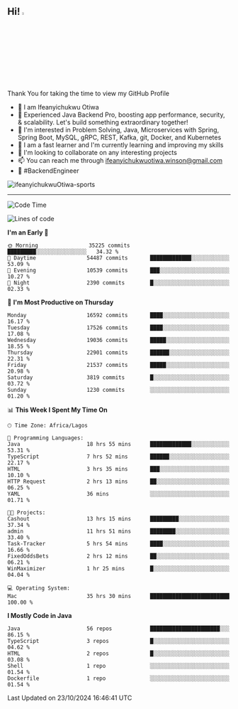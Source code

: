 <!-- BLOG-POST-LIST:START --><!-- BLOG-POST-LIST:END -->

## Hi! <img src="https://media.giphy.com/media/hvRJCLFzcasrR4ia7z/giphy.gif" width="4%"> 

Thank You for taking the time to view my GitHub Profile

- 👋 I am Ifeanyichukwu Otiwa
- 🚀 Experienced Java Backend Pro, boosting app performance, security, & scalability. Let's build something extraordinary together!
- 👀 I'm interested in Problem Solving, Java, Microservices with Spring, Spring Boot, MySQL, gRPC, REST, Kafka, git, Docker, and Kubernetes
- 🌱 I am a fast learner and I'm currently learning and improving my skills
- 💞️ I'm looking to collaborate on any interesting projects
- 📫 You can reach me through ifeanyichukwuotiwa.winson@gmail.com
- 🚀 #BackendEngineer

<p align="left" marginTop="10px"> <img src="https://komarev.com/ghpvc/?username=ifeanyichukwuOtiwa-sports&label=Profile%20views&color=0e75b6&style=for-the-badge" alt="ifeanyichukwuOtiwa-sports" /> </p>

***

<!--START_SECTION:waka-->
![Code Time](http://img.shields.io/badge/Code%20Time-3%2C030%20hrs%2038%20mins-blue)

![Lines of code](https://img.shields.io/badge/From%20Hello%20World%20I%27ve%20Written-25.2%20million%20lines%20of%20code-blue)

**I'm an Early 🐤** 

```text
🌞 Morning                35225 commits       █████████░░░░░░░░░░░░░░░░   34.32 % 
🌆 Daytime                54487 commits       █████████████░░░░░░░░░░░░   53.09 % 
🌃 Evening                10539 commits       ███░░░░░░░░░░░░░░░░░░░░░░   10.27 % 
🌙 Night                  2390 commits        █░░░░░░░░░░░░░░░░░░░░░░░░   02.33 % 
```
📅 **I'm Most Productive on Thursday** 

```text
Monday                   16592 commits       ████░░░░░░░░░░░░░░░░░░░░░   16.17 % 
Tuesday                  17526 commits       ████░░░░░░░░░░░░░░░░░░░░░   17.08 % 
Wednesday                19036 commits       █████░░░░░░░░░░░░░░░░░░░░   18.55 % 
Thursday                 22901 commits       ██████░░░░░░░░░░░░░░░░░░░   22.31 % 
Friday                   21537 commits       █████░░░░░░░░░░░░░░░░░░░░   20.98 % 
Saturday                 3819 commits        █░░░░░░░░░░░░░░░░░░░░░░░░   03.72 % 
Sunday                   1230 commits        ░░░░░░░░░░░░░░░░░░░░░░░░░   01.20 % 
```


📊 **This Week I Spent My Time On** 

```text
🕑︎ Time Zone: Africa/Lagos

💬 Programming Languages: 
Java                     18 hrs 55 mins      █████████████░░░░░░░░░░░░   53.31 % 
TypeScript               7 hrs 52 mins       ██████░░░░░░░░░░░░░░░░░░░   22.17 % 
HTML                     3 hrs 35 mins       ███░░░░░░░░░░░░░░░░░░░░░░   10.10 % 
HTTP Request             2 hrs 13 mins       ██░░░░░░░░░░░░░░░░░░░░░░░   06.25 % 
YAML                     36 mins             ░░░░░░░░░░░░░░░░░░░░░░░░░   01.71 % 

🐱‍💻 Projects: 
Cashout                  13 hrs 15 mins      █████████░░░░░░░░░░░░░░░░   37.34 % 
admin                    11 hrs 51 mins      ████████░░░░░░░░░░░░░░░░░   33.40 % 
Task-Tracker             5 hrs 54 mins       ████░░░░░░░░░░░░░░░░░░░░░   16.66 % 
FixedOddsBets            2 hrs 12 mins       ██░░░░░░░░░░░░░░░░░░░░░░░   06.21 % 
WinMaximizer             1 hr 25 mins        █░░░░░░░░░░░░░░░░░░░░░░░░   04.04 % 

💻 Operating System: 
Mac                      35 hrs 30 mins      █████████████████████████   100.00 % 
```

**I Mostly Code in Java** 

```text
Java                     56 repos            ██████████████████████░░░   86.15 % 
TypeScript               3 repos             █░░░░░░░░░░░░░░░░░░░░░░░░   04.62 % 
HTML                     2 repos             █░░░░░░░░░░░░░░░░░░░░░░░░   03.08 % 
Shell                    1 repo              ░░░░░░░░░░░░░░░░░░░░░░░░░   01.54 % 
Dockerfile               1 repo              ░░░░░░░░░░░░░░░░░░░░░░░░░   01.54 % 
```




 Last Updated on 23/10/2024 16:46:41 UTC
<!--END_SECTION:waka-->

<!--
<p align="center">
![trophy](https://github-profile-trophy.vercel.app/?username=ifeanyichukwuOtiwa-sports&theme=onedark) (https://github.com/ryo-ma/github-profile-trophy)
</p>
-->

<!---
ifeanyi-otiwa/ifeanyi-otiwa is a ✨ special ✨ repository because its `README.md` (this file) appears on your GitHub profile.
You can click the Preview link to take a look at your changes.
--->
